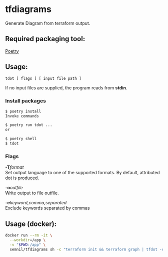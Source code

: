 # tfdiagrams

Generate Diagram from terraform output.

## Required packaging tool:

[Poetry](https://python-poetry.org)

## Usage:

```bash
tdot [ flags ] [ input file path ]
```

If no input files are supplied, the program reads from **stdin**.

### Install packages

```bash
$ poetry install
Invoke commands

$ poetry run tdot ...
or

$ poetry shell
$ tdot
```

### Flags

**-T***format*  
Set output language to one of the supported formats. By default, attributed dot is produced.

**-o***outfile*  
Write output to file outfile.

**-e***keyword,comma,separated*  
Exclude keywords separated by commas

## Usage (docker):
```bash
docker run --rm -it \
  --workdir=/app \
  -v "$PWD:/app" \
  semnil/tfdiagrams sh -c "terraform init && terraform graph | tfdot -ograph.png"
```